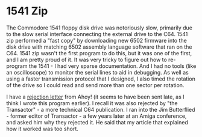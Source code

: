 # 1541 Zip
The Commodore 1541 floppy disk drive was notoriously slow, primarily due to the slow serial interface connecting the external drive to the C64.  1541 zip performed a "fast copy" by downloading new 6502 firmware into the disk drive with matching 6502 assembly language software that ran on the C64.  1541 zip wasn't the first program to do this, but it was one of the first, and I am pretty proud of it.  It was very tricky to figure out how to re-program the 1541 - I had very sparse documentation.  And I had no tools (like an oscilloscope) to monitor the serial lines to aid in debugging.   As well as using a faster transmission protocol that I designed, I also timed the rotation of the drive so I could read and send more than one sector per rotation. 

I have a [rejection letter](../../scans/1985-5-23-ahoy-1541zip.jpg) from Ahoy! (it seems to have been sent late, as I think I wrote this program  earlier).  I recall it was also rejected by "the Transactor" - a more technical C64 publication.  I ran into the Jim Butterflied - former editor of Transactor - a few years later at an Amiga conference, and asked him why they rejected it.  He said that my article that explained how it worked was too short.
